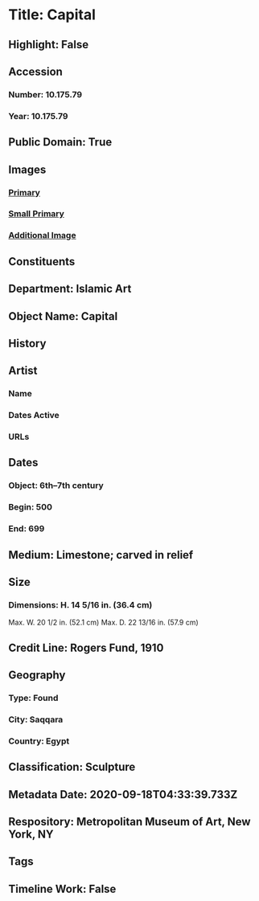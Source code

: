 # Title: Capital
## Highlight: False
## Accession
### Number: 10.175.79
### Year: 10.175.79
## Public Domain: True
## Images
### [Primary](https://images.metmuseum.org/CRDImages/is/original/8732.jpg)
### [Small Primary](https://images.metmuseum.org/CRDImages/is/web-large/8732.jpg)
### [Additional Image](https://images.metmuseum.org/CRDImages/is/original/10.175.79.JPG)
## Constituents
## Department: Islamic Art
## Object Name: Capital
## History
## Artist
### Name
### Dates Active
### URLs
## Dates
### Object: 6th–7th century
### Begin: 500
### End: 699
## Medium: Limestone; carved in relief
## Size
### Dimensions: H. 14 5/16 in. (36.4 cm)
Max. W. 20 1/2 in. (52.1 cm)
Max. D.  22 13/16 in. (57.9 cm)
## Credit Line: Rogers Fund, 1910
## Geography
### Type: Found
### City: Saqqara
### Country: Egypt
## Classification: Sculpture
## Metadata Date: 2020-09-18T04:33:39.733Z
## Respository: Metropolitan Museum of Art, New York, NY
## Tags
## Timeline Work: False